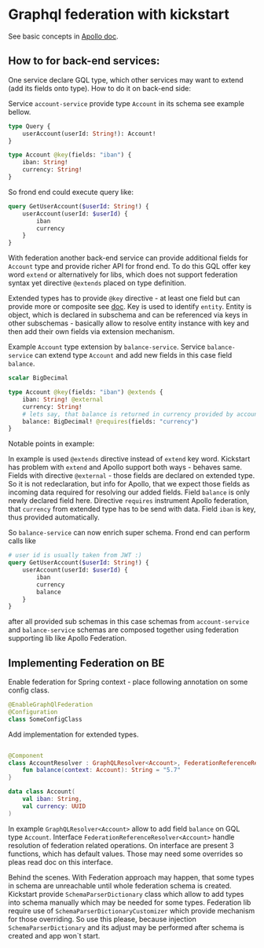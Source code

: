 # Graphql federation with kickstart
See basic concepts in [Apollo doc](https://www.apollographql.com/docs/federation/).

## How to for back-end services:
One service declare GQL type, which other services may want to extend (add its fields onto type). How to do it on back-end side:

Service `account-service` provide type `Account` in its schema see example bellow.

```graphql
type Query {
    userAccount(userId: String!): Account!
}

type Account @key(fields: "iban") {
    iban: String!
    currency: String!
}
```
So frond end could execute query like:

```graphql
query GetUserAccount($userId: String!) {
    userAccount(userId: $userId) {
        iban
        currency
    }
}
```

With federation another back-end service can provide additional fields for `Account` type and provide richer API for frond end.
To do this GQL offer key word `extend` or alternatively for libs, which does not support federation syntax yet directive
`@extends` placed on type definition.

Extended types has to provide `@key` directive - at least one field but can provide more or composite see [doc](https://www.apollographql.com/docs/federation/entities/).
Key is used to identify `entity`. Entity is object, which is declared in subschema and can be referenced via keys
in other subschemas - basically allow to resolve entity instance with key and then add their own fields via extension mechanism. 

Example `Account` type extension by `balance-service`.
Service `balance-service` can extend type `Account` and add new fields in this case field `balance`. 

```graphql
scalar BigDecimal

type Account @key(fields: "iban") @extends {
    iban: String! @external
    currency: String!
    # lets say, that balance is returned in currency provided by account - so currency is required    
    balance: BigDecimal! @requires(fields: "currency")
}
```
Notable points in example:

In example is used `@extends` directive instead of `extend` key word. Kickstart has problem with `extend` and Apollo support both ways - behaves same.
Fields with directive `@external` - those fields are declared on extended type. So it is not redeclaration, but info for
Apollo, that we expect those fields as incoming data required for resolving our added fields.
Field `balance` is only newly declared field here. Directive `requires` instrument Apollo federation, that 
`currency` from extended type has to be send with data. Field `iban` is key, thus provided automatically.

So `balance-service` can now enrich super schema. Frond end can perform calls like

```graphql
# user id is usually taken from JWT :)
query GetUserAccount($userId: String!) {
    userAccount(userId: $userId) {
        iban
        currency
        balance
    }
}
```
after all provided sub schemas in this case schemas from `account-service` and `balance-service` schemas
are composed together using federation supporting lib like Apollo Federation.

## Implementing Federation on BE
Enable federation for Spring context - place following annotation on some config class.

```kotlin
@EnableGraphQlFederation
@Configuration
class SomeConfigClass
```

Add implementation for extended types.

```kotlin

@Component
class AccountResolver : GraphQLResolver<Account>, FederationReferenceResolver<Account> {
    fun balance(context: Account): String = "5.7"
}

data class Account(
    val iban: String,
    val currency: UUID
)
```

In example `GraphQLResolver<Account>` allow to add field `balance` on GQL type `Account`.
Interface `FederationReferenceResolver<Account>` handle resolution of federation related operations.
On interface are present 3 functions, which has default values. Those may need some overrides so pleas read doc on this interface. 

Behind the scenes.
With Federation approach may happen, that some types in schema are unreachable until whole federation schema is created.
Kickstart provide `SchemaParserDictionary` class which allow to add types into schema manually which may be needed for some types.
Federation lib require use of `SchemaParserDictionaryCustomizer` which provide mechanism for those overriding. So use this please, because injection
`SchemaParserDictionary` and its adjust may be performed after schema is created and app won`t start. 
